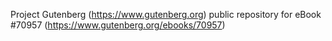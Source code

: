 Project Gutenberg (https://www.gutenberg.org) public repository for
eBook #70957 (https://www.gutenberg.org/ebooks/70957)
